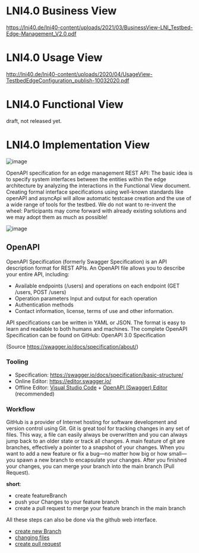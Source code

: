 
# LNI4.0 Business View
https://lni40.de/lni40-content/uploads/2021/03/BusinessView-LNI_Testbed-Edge-Management_V2.0.pdf

# LNI4.0 Usage View
http://lni40.de/lni40-content/uploads/2020/04/UsageView-TestbedEdgeConfiguration_publish-10032020.pdf

# LNI4.0 Functional View
draft, not released yet. 

# LNI4.0 Implementation View

![image](https://user-images.githubusercontent.com/50681355/154436133-46863aa5-661c-4008-aa35-6d871edc52ab.png)

OpenAPI specification for an edge management REST API:
The basic idea is to specify system interfaces between the entities within the edge architecture by analyzing the interactions in the Functional View document.
Creating formal interface specifications using well-known standards like openAPI and asyncApi will allow automatic testcase creation and the use of a wide range of tools for the testbed.
We do not want to re-invent the wheel: Participants may come forward with already existing solutions and we may adopt them as much as possible!

![image](https://user-images.githubusercontent.com/50681355/154436060-e9fbaec2-91dc-4147-871c-0fe99572b62b.png)


## OpenAPI

OpenAPI Specification (formerly Swagger Specification) is an API description format for REST APIs. An OpenAPI file allows you to describe your entire API, including:

- Available endpoints (/users) and operations on each endpoint (GET /users, POST /users)
- Operation parameters Input and output for each operation
- Authentication methods
- Contact information, license, terms of use and other information.

API specifications can be written in YAML or JSON. The format is easy to learn and readable to both humans and machines. The complete OpenAPI Specification can be found on GitHub: OpenAPI 3.0 Specification

(Source https://swagger.io/docs/specification/about/)


### Tooling
- Specification: https://swagger.io/docs/specification/basic-structure/
- Online Editor: https://editor.swagger.io/
- Offline Editor: [Visual Studio Code](#https://code.visualstudio.com/ ) + [OpenAPI (Swagger) Editor](#https://marketplace.visualstudio.com/items?itemName=42Crunch.vscode-openapi) (recommended)

### Workflow

GitHub is a provider of Internet hosting for software development and version control using Git. Git is great tool for tracking changes in any set of files. This way, a file can easily always be overwritten and you can always jump back to an older state or track all changes. A main feature of git are branches, effectively a pointer to a snapshot of your changes. When you want to add a new feature or fix a bug—no matter how big or how small—you spawn a new branch to encapsulate your changes. After you finished your changes, you can merge your branch into the main branch (Pull Request).

**short**: 
- create featureBranch
- push your Changes to your feature branch
- create a pull request to merge your feature branch in the main branch 

All these steps can also be done via the github web interface.
- [create new Branch](#https://docs.github.com/en/desktop/contributing-and-collaborating-using-github-desktop/making-changes-in-a-branch/managing-branches#creating-a-branch)
- [changing files](#https://docs.github.com/en/repositories/working-with-files/managing-files/adding-a-file-to-a-repository)
- [create pull request](#https://docs.github.com/en/pull-requests/collaborating-with-pull-requests/proposing-changes-to-your-work-with-pull-requests/creating-a-pull-request)


